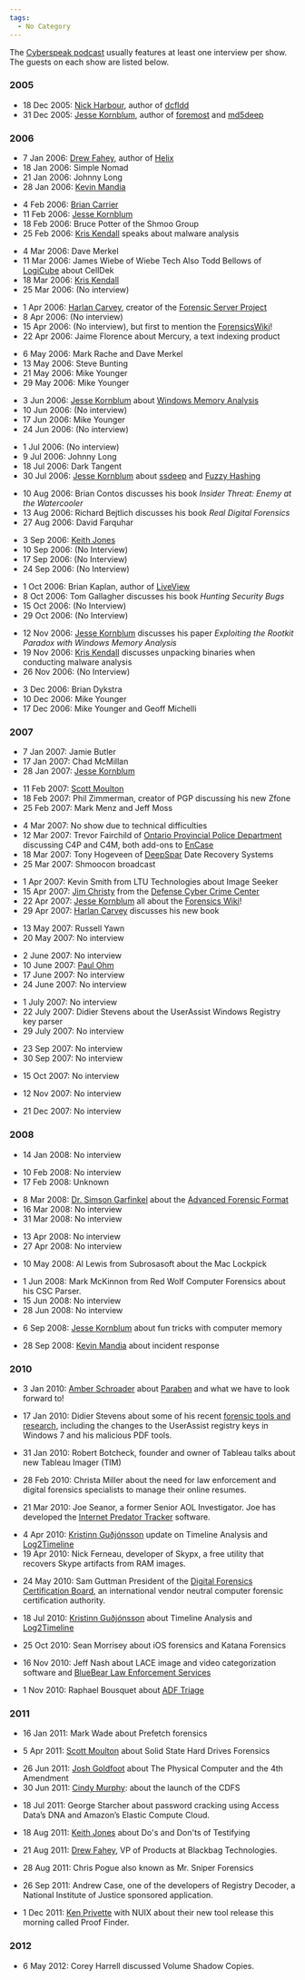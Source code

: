 ```yaml
---
tags:
  - No Category
---
```

The [Cyberspeak podcast](cyberspeak_podcast.md) usually features
at least one interview per show. The guests on each show are listed
below.

### 2005

- 18 Dec 2005: [Nick Harbour](nick_harbour.md), author of
  [dcfldd](dcfldd.md)
- 31 Dec 2005: [Jesse Kornblum](jesse_kornblum.md), author of
  [foremost](foremost.md) and [md5deep](md5deep.md)

### 2006

- 7 Jan 2006: [Drew Fahey](drew_fahey.md), author of [Helix](helix3.md)
- 18 Jan 2006: Simple Nomad
- 21 Jan 2006: Johnny Long
- 28 Jan 2006: [Kevin Mandia](kevin_mandia.md)

<!-- -->

- 4 Feb 2006: [Brian Carrier](brian_carrier.md)
- 11 Feb 2006: [Jesse Kornblum](jesse_kornblum.md)
- 18 Feb 2006: Bruce Potter of the Shmoo Group
- 25 Feb 2006: [Kris Kendall](kris_kendall.md) speaks about malware analysis

<!-- -->

- 4 Mar 2006: Dave Merkel
- 11 Mar 2006: James Wiebe of Wiebe Tech
  Also Todd Bellows of [LogiCube](logicube.md) about CellDek
- 18 Mar 2006: [Kris Kendall](kris_kendall.md)
- 25 Mar 2006: (No interview)

<!-- -->

- 1 Apr 2006: [Harlan Carvey](harlan_carvey.md), creator of the
  [Forensic Server Project](forensic_server_project.md)
- 8 Apr 2006: (No interview)
- 15 Apr 2006: (No interview), but first to mention the [ForensicsWiki](index.md)!
- 22 Apr 2006: Jaime Florence about Mercury, a text indexing product

<!-- -->

- 6 May 2006: Mark Rache and Dave Merkel
- 13 May 2006: Steve Bunting
- 21 May 2006: Mike Younger
- 29 May 2006: Mike Younger

<!-- -->

- 3 Jun 2006: [Jesse Kornblum](jesse_kornblum.md) about [Windows Memory Analysis](windows_memory_analysis.md)
- 10 Jun 2006: (No interview)
- 17 Jun 2006: Mike Younger
- 24 Jun 2006: (No interview)

<!-- -->

- 1 Jul 2006: (No interview)
- 9 Jul 2006: Johnny Long
- 18 Jul 2006: Dark Tangent
- 30 Jul 2006: [Jesse Kornblum](jesse_kornblum.md) about
  [ssdeep](ssdeep.md) and [Fuzzy Hashing](context_triggered_piecewise_hashing.md)

<!-- -->

- 10 Aug 2006: Brian Contos discusses his book *Insider Threat: Enemy at the Watercooler*
- 13 Aug 2006: Richard Bejtlich discusses his book *Real Digital Forensics*
- 27 Aug 2006: David Farquhar

<!-- -->

- 3 Sep 2006: [Keith Jones](keith_jones.md)
- 10 Sep 2006: (No Interview)
- 17 Sep 2006: (No Interview)
- 24 Sep 2006: (No Interview)

<!-- -->

- 1 Oct 2006: Brian Kaplan, author of [LiveView](liveview.md)
- 8 Oct 2006: Tom Gallagher discusses his book *Hunting Security Bugs*
- 15 Oct 2006: (No Interview)
- 29 Oct 2006: (No Interview)

<!-- -->

- 12 Nov 2006: [Jesse Kornblum](jesse_kornblum.md) discusses his
  paper *Exploiting the Rootkit Paradox with Windows Memory Analysis*
- 19 Nov 2006: [Kris Kendall](kris_kendall.md) discusses
  unpacking binaries when conducting malware analysis
- 26 Nov 2006: (No Interview)

<!-- -->

- 3 Dec 2006: Brian Dykstra
- 10 Dec 2006: Mike Younger
- 17 Dec 2006: Mike Younger and Geoff Michelli

### 2007

- 7 Jan 2007: Jamie Butler
- 17 Jan 2007: Chad McMillan
- 28 Jan 2007: [Jesse Kornblum](jesse_kornblum.md)

<!-- -->

- 11 Feb 2007: [Scott Moulton](scott_moulton.md)
- 18 Feb 2007: Phil Zimmerman, creator of PGP discussing
  his new Zfone
- 25 Feb 2007: Mark Menz and Jeff Moss

<!-- -->

- 4 Mar 2007: No show due to technical difficulties
- 12 Mar 2007: Trevor Fairchild of
  [Ontario Provincial Police Department](ontario_provincial_police_department.md)
  discussing C4P and C4M, both add-ons to [EnCase](encase.md)
- 18 Mar 2007: Tony Hogeveen of [DeepSpar](deepspar.md) Date Recovery Systems
- 25 Mar 2007: Shmoocon broadcast

<!-- -->

- 1 Apr 2007: Kevin Smith from LTU Technologies about Image Seeker
- 15 Apr 2007: [Jim Christy](jim_christy.md) from the
  [Defense Cyber Crime Center](defense_cyber_crime_center.md)
- 22 Apr 2007: [Jesse Kornblum](jesse_kornblum.md) all about the
  [Forensics Wiki](index.md)!
- 29 Apr 2007: [Harlan Carvey](harlan_carvey.md) discusses his
  new book

<!-- -->

- 13 May 2007: Russell Yawn
- 20 May 2007: No interview

<!-- -->

- 2 June 2007: No interview
- 10 June 2007: [Paul Ohm](paul_ohm.md)
- 17 June 2007: No interview
- 24 June 2007: No interview

<!-- -->

- 1 July 2007: No interview
- 22 July 2007: Didier Stevens about the UserAssist Windows
  Registry key parser
- 29 July 2007: No interview

<!-- -->

- 23 Sep 2007: No interview
- 30 Sep 2007: No interview

<!-- -->

- 15 Oct 2007: No interview

<!-- -->

- 12 Nov 2007: No interview

<!-- -->

- 21 Dec 2007: No interview

### 2008

- 14 Jan 2008: No interview

<!-- -->

- 10 Feb 2008: No interview
- 17 Feb 2008: Unknown

<!-- -->

- 8 Mar 2008: [Dr. Simson Garfinkel](simson_l_garfinkel.md)
  about the [Advanced Forensic Format](aff.md)
- 16 Mar 2008: No interview
- 31 Mar 2008: No interview

<!-- -->

- 13 Apr 2008: No interview
- 27 Apr 2008: No interview

<!-- -->

- 10 May 2008: Al Lewis from Subrosasoft about the Mac Lockpick

<!-- -->

- 1 Jun 2008: Mark McKinnon from Red Wolf Computer Forensics about his CSC
  Parser.
- 15 Jun 2008: No interview
- 28 Jun 2008: No interview

<!-- -->

- 6 Sep 2008: [Jesse Kornblum](jesse_kornblum.md) about fun
  tricks with computer memory

<!-- -->

- 28 Sep 2008: [Kevin Mandia](kevin_mandia.md) about incident
  response

### 2010

- 3 Jan 2010: [Amber Schroader](amber_schroader.md) about
  [Paraben](https://paraben.com/) and what we have to look forward
  to!

<!-- -->

- 17 Jan 2010: Didier Stevens about some of his recent
  [forensic tools and research](https://blog.didierstevens.com/), including
  the changes to the UserAssist registry keys in Windows 7 and his malicious
  PDF tools.

<!-- -->

- 31 Jan 2010: Robert Botcheck, founder and owner of Tableau
  talks about new Tableau Imager (TIM)

<!-- -->

- 28 Feb 2010: Christa Miller about the need for law enforcement and digital
  forensics specialists to manage their online resumes.

<!-- -->

- 21 Mar 2010: Joe Seanor, a former Senior AOL Investigator. Joe has developed
  the [Internet Predator Tracker](http://www.internetpredatortracker.com/)
  software.

<!-- -->

- 4 Apr 2010: [Kristinn Guðjónsson](kristinn_gudjonsson.md)
  update on Timeline Analysis and [Log2Timeline](log2timeline.md)
- 19 Apr 2010: Nick Ferneau, developer of
  Skypx, a free utility that recovers Skype artifacts from RAM images.

<!-- -->

- 24 May 2010: Sam Guttman President of the
  [Digital Forensics Certification Board](https://www.ncfs.org/), an
  international vendor neutral computer forensic certification
  authority.

<!-- -->

- 18 Jul 2010: [Kristinn Guðjónsson](kristinn_gudjonsson.md)
  about Timeline Analysis and [Log2Timeline](log2timeline.md)

<!-- -->

- 25 Oct 2010: Sean Morrisey about iOS forensics and Katana Forensics

<!-- -->

- 16 Nov 2010: Jeff Nash about LACE image and video categorization software and
  [BlueBear Law Enforcement Services](https://bb-les.ca/)

<!-- -->

- 1 Nov 2010: Raphael Bousquet about [ADF Triage](https://www.adfsolutions.com/triage-investigator)

### 2011

- 16 Jan 2011: Mark Wade about Prefetch forensics

<!-- -->

- 5 Apr 2011: [Scott Moulton](scott_moulton.md) about Solid
  State Hard Drives Forensics

<!-- -->

- 26 Jun 2011: [Josh Goldfoot](josh_goldfoot.md) about The Physical Computer
  and the 4th Amendment
- 30 Jun 2011: [Cindy Murphy](cindy_murphy.md): about the launch
  of the CDFS

<!-- -->

- 18 Jul 2011: George Starcher about password cracking using Access Data’s
  DNA and Amazon’s Elastic Compute Cloud.

<!-- -->

- 18 Aug 2011: [Keith Jones](keith_jones.md) about Do's and
  Don'ts of Testifying

<!-- -->

- 21 Aug 2011: [Drew Fahey](drew_fahey.md), VP of Products at
  Blackbag Technologies.

<!-- -->

- 28 Aug 2011: Chris Pogue also known as Mr. Sniper Forensics

<!-- -->

- 26 Sep 2011: Andrew Case, one of the developers of Registry Decoder,
  a National Institute of Justice sponsored application.

<!-- -->

- 1 Dec 2011: [Ken Privette](ken_privette.md) with NUIX about
  their new tool release this morning called Proof Finder.

### 2012

- 6 May 2012: Corey Harrell discussed Volume Shadow Copies.

